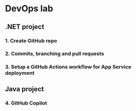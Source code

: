 # DevOps lab
## .NET project
### 1. Create GitHub repo
### 2. Commits, branching and pull requests
### 3. Setup a GitHub Actions workflow for App Service deployment
## Java project
### 4. GitHub Copilot 
